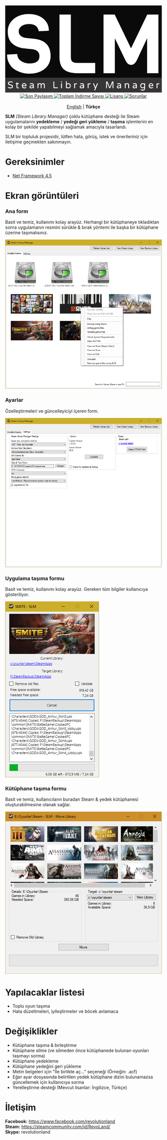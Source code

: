 <p align="center">
	<img src="/Extras/Logo/slm.png?raw=true" width="550px" height="280px" alt="Steam Library Manager" />
	<br />
	<a href="https://github.com/RevoLand/Steam-Library-Manager/releases/latest">
		<img src="https://img.shields.io/github/release/RevoLand/Steam-Library-Manager.svg?style=flat-square" alt="Son Paylaşım">
	</a>
    <a href="https://github.com/RevoLand/Steam-Library-Manager/releases/latest">
        <img src="https://img.shields.io/github/downloads/RevoLand/Steam-Library-Manager/total.svg?style=flat-square" alt="Toplam İndirme Sayısı">
    </a>
    <a href="https://raw.githubusercontent.com/RevoLand/Steam-Library-Manager/master/LICENSE">
        <img src="https://img.shields.io/badge/license-MIT-blue.svg?style=flat-square" alt="Lisans">
    </a>
    <a href="https://github.com/RevoLand/Steam-Library-Manager/issues">
        <img src="https://img.shields.io/github/issues/RevoLand/Steam-Library-Manager.svg?style=flat-square" alt="Sorunlar">
    </a>
    <br /><br />
    <a href="../../">English</a> | <b>Türkçe</b>
</p>

**SLM** *(Steam Library Manager)* çoklu kütüphane desteği ile Steam uygulamalarını **yedekleme** / **yedeği geri yükleme** / **taşıma** işlemlerini en kolay bir şekilde yapabilmeyi sağlamak amacıyla tasarlandı.

SLM bir topluluk projesidir, lütfen hata, görüş, istek ve önerileriniz için iletişime geçmekten sakınmayın.

Gereksinimler
===================
 - [Net Framework 4.5](https://www.microsoft.com/en-us/download/details.aspx?id=30653)
 
Ekran görüntüleri
===================
### Ana form
Basit ve temiz, kullanımı kolay arayüz. Herhangi bir kütüphaneye tıkladıktan sonra uygulamanın resmini sürükle & bırak yöntemi ile başka bir kütüphane üzerine taşımalısınız.

![Mainform](/Extras/Screenshots/Mainform.png?raw=true)

### Ayarlar
Özelleştirmeleri ve güncelleyiciyi içeren form.

![Ayarlar formu](/Extras/Screenshots/settingsForm.png?raw=true)

### Uygulama taşıma formu
Basit ve temiz, kullanımı kolay arayüz. Gereken tüm bilgiler kullanıcıya gösteriliyor.

![Uygulama taşıma formu](/Extras/Screenshots/MoveGameForm.png?raw=true)

### Kütüphane taşıma formu
Basit ve temiz, kullanıcıların buradan Steam & yedek kütüphanesi oluşturabilmesine olanak sağlar.

![Kütüphane taşı](/Extras/Screenshots/moveLibraryForm.png?raw=true)

Yapılacaklar listesi
===================
 - Toplu oyun taşıma
 - Hata düzeltmeleri, iyileştirmeler ve böcek avlamaca

Değişiklikler
===================
 - Kütüphane taşıma & birleştirme
 - Kütüphane silme (ve silmeden önce kütüphanede bulunan oyunları taşımayı sorma)
 - Kütüphane yedekleme
 - Kütüphane yedeğini geri yükleme
 - Metin belgeleri için "İle birlikte aç..." seçeneği (Örneğin: .acf)
 - Eğer ayar dosyasında belirtilen yedek kütüphane dizini bulunamazsa güncellemek için kullanıcıya sorma
 - Yerelleştirme desteği (Mevcut lisanlar: İngilizce, Türkçe)

İletişim
===================
**Facebook:** https://www.facebook.com/revolutionland
<br />
**Steam:** https://steamcommunity.com/id/RevoLand/
<br />
**Skype:** revolutionland
